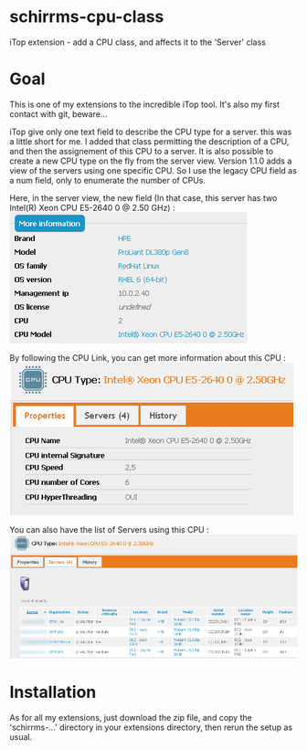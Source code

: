# schirrms-cpu-class
iTop extension - add a CPU class, and affects it to the 'Server' class

# Goal
This is one of my extensions to the incredible iTop tool. It's also my first contact with git, beware...

iTop give only one text field to describe the CPU type for a server. this was a little short for me.
I added that class permitting the description of a CPU, and then the assignement of this CPU to a server. It is also possible to create a new CPU type on the fly from the server view.
Version 1.1.0 adds a view of the servers using one specific CPU.
So I use the legacy CPU field as a num field, only to enumerate the number of CPUs.

Here, in the server view, the new field (In that case, this server has two Intel(R) Xeon CPU E5-2640 0 @ 2.50 GHz) :
![CPU in Server view View](images/CPU-in-Server-View.png)

By following the CPU Link, you can get more information about this CPU :
![CPU Definition](images/CPU-Definition.png)

You can also have the list of Servers using this CPU :
![CPU Servers List](images/CPU-Servers-List.png)

# Installation
As for all my extensions, just download the zip file, and copy the 'schirrms-...' directory in your extensions directory, then rerun the setup as usual.